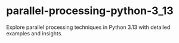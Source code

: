 # parallel-processing-python-3_13
Explore parallel processing techniques in Python 3.13 with detailed examples and insights.
